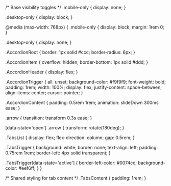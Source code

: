 /* Base visibility toggles */
.mobile-only {
  display: none;
}

.desktop-only {
  display: block;
}

@media (max-width: 768px) {
  .mobile-only {
    display: block;
    margin: 1rem 0;
  }

  .desktop-only {
    display: none;
  }

  .AccordionRoot {
    border: 1px solid #ccc;
    border-radius: 6px;
  }

  .AccordionItem {
    overflow: hidden;
    border-bottom: 1px solid #ddd;
  }

  .AccordionHeader {
    display: flex;
  }

  .AccordionTrigger {
    all: unset;
    background-color: #f9f9f9;
    font-weight: bold;
    padding: 1rem;
    width: 100%;
    display: flex;
    justify-content: space-between;
    align-items: center;
    cursor: pointer;
  }

  .AccordionContent {
    padding: 0.5rem 1rem;
    animation: slideDown 300ms ease;
  }

  .arrow {
    transition: transform 0.3s ease;
  }

  [data-state='open'] .arrow {
    transform: rotate(180deg);
  }

  .TabsList {
    display: flex;
    flex-direction: column;
    gap: 0.5rem;
  }

  .TabsTrigger {
    background: white;
    border: none;
    text-align: left;
    padding: 0.75rem 1rem;
    border-left: 4px solid transparent;
  }

  .TabsTrigger[data-state='active'] {
    border-left-color: #0074cc;
    background-color: #eef6ff;
  }
}

/* Shared styling for tab content */
.TabsContent {
  padding: 1rem;
}